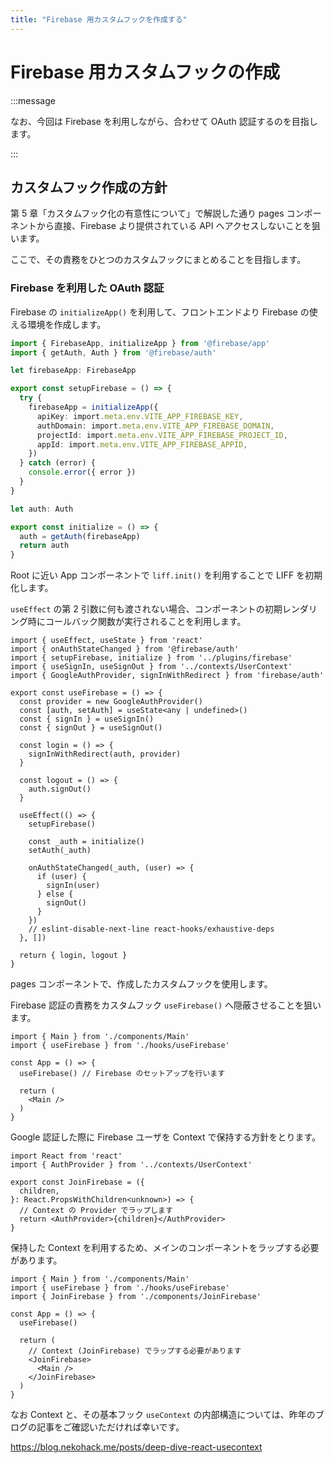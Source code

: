 ```yaml
---
title: "Firebase 用カスタムフックを作成する"
---
```


# Firebase 用カスタムフックの作成

:::message

なお、今回は Firebase を利用しながら、合わせて OAuth 認証するのを目指します。

:::

## カスタムフック作成の方針

第 5 章「カスタムフック化の有意性について」で解説した通り pages コンポーネントから直接、Firebase より提供されている API へアクセスしないことを狙います。

ここで、その責務をひとつのカスタムフックにまとめることを目指します。

### Firebase を利用した OAuth 認証

Firebase の `initializeApp()` を利用して、フロントエンドより Firebase の使える環境を作成します。

```ts:src/plugins/firebase.ts
import { FirebaseApp, initializeApp } from '@firebase/app'
import { getAuth, Auth } from '@firebase/auth'

let firebaseApp: FirebaseApp

export const setupFirebase = () => {
  try {
    firebaseApp = initializeApp({
      apiKey: import.meta.env.VITE_APP_FIREBASE_KEY,
      authDomain: import.meta.env.VITE_APP_FIREBASE_DOMAIN,
      projectId: import.meta.env.VITE_APP_FIREBASE_PROJECT_ID,
      appId: import.meta.env.VITE_APP_FIREBASE_APPID,
    })
  } catch (error) {
    console.error({ error })
  }
}

let auth: Auth

export const initialize = () => {
  auth = getAuth(firebaseApp)
  return auth
}
```

Root に近い App コンポーネントで `liff.init()` を利用することで LIFF を初期化します。

`useEffect` の第 2 引数に何も渡されない場合、コンポーネントの初期レンダリング時にコールバック関数が実行されることを利用します。

```tsx:src/hooks/useFirebase.tsx
import { useEffect, useState } from 'react'
import { onAuthStateChanged } from '@firebase/auth'
import { setupFirebase, initialize } from '../plugins/firebase'
import { useSignIn, useSignOut } from '../contexts/UserContext'
import { GoogleAuthProvider, signInWithRedirect } from 'firebase/auth'

export const useFirebase = () => {
  const provider = new GoogleAuthProvider()
  const [auth, setAuth] = useState<any | undefined>()
  const { signIn } = useSignIn()
  const { signOut } = useSignOut()

  const login = () => {
    signInWithRedirect(auth, provider)
  }

  const logout = () => {
    auth.signOut()
  }

  useEffect(() => {
    setupFirebase()

    const _auth = initialize()
    setAuth(_auth)

    onAuthStateChanged(_auth, (user) => {
      if (user) {
        signIn(user)
      } else {
        signOut()
      }
    })
    // eslint-disable-next-line react-hooks/exhaustive-deps
  }, [])

  return { login, logout }
}
```

pages コンポーネントで、作成したカスタムフックを使用します。

Firebase 認証の責務をカスタムフック `useFirebase()` へ隠蔽させることを狙います。

```tsx:src/App.tsx
import { Main } from './components/Main'
import { useFirebase } from './hooks/useFirebase'

const App = () => {
  useFirebase() // Firebase のセットアップを行います

  return (
    <Main />
  )
}
```

Google 認証した際に Firebase ユーザを Context で保持する方針をとります。

```tsx:src/components/JoinFirebase.tsx
import React from 'react'
import { AuthProvider } from '../contexts/UserContext'

export const JoinFirebase = ({
  children,
}: React.PropsWithChildren<unknown>) => {
  // Context の Provider でラップします
  return <AuthProvider>{children}</AuthProvider>
}
```

保持した Context を利用するため、メインのコンポーネントをラップする必要があります。

```tsx:src/App.tsx
import { Main } from './components/Main'
import { useFirebase } from './hooks/useFirebase'
import { JoinFirebase } from './components/JoinFirebase'

const App = () => {
  useFirebase()

  return (
    // Context (JoinFirebase) でラップする必要があります
    <JoinFirebase>
      <Main />
    </JoinFirebase>
  )
}
```

なお Context と、その基本フック `useContext` の内部構造については、昨年のブログの記事をご確認いただければ幸いです。

https://blog.nekohack.me/posts/deep-dive-react-usecontext
